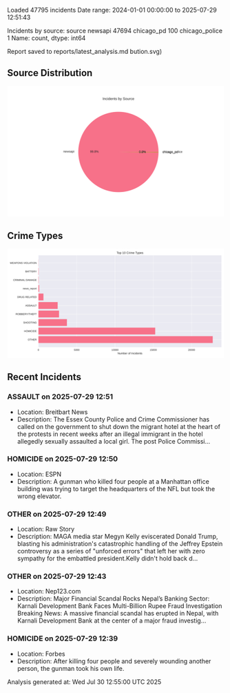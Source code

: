 
Loaded 47795 incidents
Date range: 2024-01-01 00:00:00 to 2025-07-29 12:51:43

Incidents by source:
source
newsapi           47694
chicago_pd          100
chicago_police        1
Name: count, dtype: int64

Report saved to reports/latest_analysis.md
bution.svg)

## Source Distribution
![Source Distribution](images/source_distribution.svg)

## Crime Types
![Crime Types](images/crime_types.svg)

## Recent Incidents

### ASSAULT on 2025-07-29 12:51
- Location: Breitbart News
- Description: The Essex County Police and Crime Commissioner has called on the government to shut down the migrant hotel at the heart of the protests in recent weeks after an illegal immigrant in the hotel allegedly sexually assaulted a local girl.
The post Police Commissi…


### HOMICIDE on 2025-07-29 12:50
- Location: ESPN
- Description: A gunman who killed four people at a Manhattan office building was trying to target the headquarters of the NFL but took the wrong elevator.


### OTHER on 2025-07-29 12:49
- Location: Raw Story
- Description: MAGA media star Megyn Kelly eviscerated Donald Trump, blasting his administration's catastrophic handling of the Jeffrey Epstein controversy as a series of "unforced errors" that left her with zero sympathy for the embattled president.Kelly didn't hold back d…


### OTHER on 2025-07-29 12:43
- Location: Nep123.com
- Description: Major Financial Scandal Rocks Nepal’s Banking Sector: Karnali Development Bank Faces Multi-Billion Rupee Fraud Investigation Breaking News: A massive financial scandal has erupted in Nepal, with Karnali Development Bank at the center of a major fraud investig…


### HOMICIDE on 2025-07-29 12:39
- Location: Forbes
- Description: After killing four people and severely wounding another person, the gunman took his own life.

Analysis generated at: Wed Jul 30 12:55:00 UTC 2025
